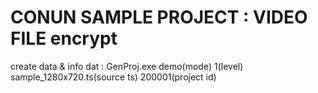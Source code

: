 
# CONUN SAMPLE PROJECT : VIDEO FILE encrypt

create data & info dat :
	GenProj.exe demo(mode) 1(level) sample_1280x720.ts(source ts) 200001(project id)  

